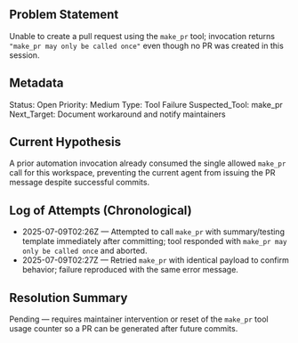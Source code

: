 ## Problem Statement
Unable to create a pull request using the `make_pr` tool; invocation returns `"make_pr may only be called once"` even though no PR was created in this session.

## Metadata
Status: Open
Priority: Medium
Type: Tool Failure
Suspected_Tool: make_pr
Next_Target: Document workaround and notify maintainers

## Current Hypothesis
A prior automation invocation already consumed the single allowed `make_pr` call for this workspace, preventing the current agent from issuing the PR message despite successful commits.

## Log of Attempts (Chronological)
- 2025-07-09T02:26Z — Attempted to call `make_pr` with summary/testing template immediately after committing; tool responded with `make_pr may only be called once` and aborted.
- 2025-07-09T02:27Z — Retried `make_pr` with identical payload to confirm behavior; failure reproduced with the same error message.

## Resolution Summary
Pending — requires maintainer intervention or reset of the `make_pr` tool usage counter so a PR can be generated after future commits.
